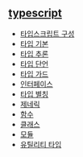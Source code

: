 ## [typescript](https://github.com/boyon99/typescript)

- [타입스크립트 구성]()
- [타입 기본]()
- [타입 추론]()
- [타입 단언]()
- [타입 가드]()
- [인터페이스]()
- [타입 별칭]()
- [제네릭]()
- [함수]()
- [클래스]()
- [모듈]()
- [유틸리티 타입]()
